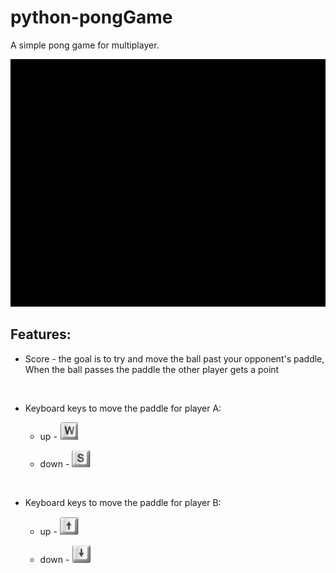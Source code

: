 # python-pongGame

A simple pong game for multiplayer.


![controller](resources/gif1.gif)


## Features:
* Score - the goal is to try and move the ball past your opponent's paddle,
When the ball passes the paddle the other player gets a point

<br>

* Keyboard keys to move the paddle for player A: <br>

    * up - ![up](resources/ww.png)

    * down - ![down](resources/s.png)
    
<br>

* Keyboard keys to move the paddle for player B: <br>

     * up - ![up](resources/UPP.png)

     * down - ![down](resources/DOWNN.png)
